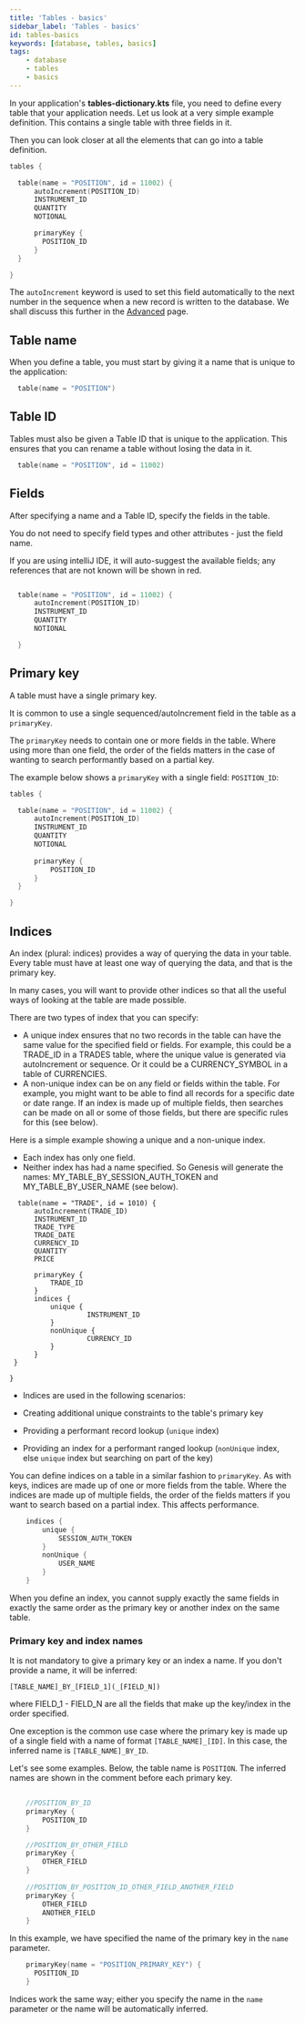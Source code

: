 ```yaml
---
title: 'Tables - basics'
sidebar_label: 'Tables - basics'
id: tables-basics
keywords: [database, tables, basics]
tags:
    - database
    - tables
    - basics
---
```


 

In your application's **tables-dictionary.kts** file, you need to define every table that your application needs. Let us look at a very simple example definition. This contains a single table with three fields in it.

Then you can look closer at all the elements that can go into a table definition.

```kotlin
tables {

  table(name = "POSITION", id = 11002) {
      autoIncrement(POSITION_ID)
      INSTRUMENT_ID
      QUANTITY
      NOTIONAL

      primaryKey { 
        POSITION_ID
      }
  }

}
```

The `autoIncrement` keyword is used to set this field automatically to the next number in the sequence when a new record is written to the database. We shall discuss this further in the [Advanced](../../../../database/fields-tables-views/tables/tables-advanced/) page.

## Table name

When you define a table, you must start by giving it a name that is unique to the application: 


```kotlin
  table(name = "POSITION")
```

## Table ID

Tables must also be given a Table ID that is unique to the application. This ensures that you can rename a table without losing the data in it.
 
```kotlin
  table(name = "POSITION", id = 11002)
```

## Fields
After specifying a name and a Table ID, specify the fields in the table. 

You do not need to specify field types and other attributes - just the field name.

If you are using intelliJ IDE, it will auto-suggest the available fields; any references that are not known will be shown in red.


```kotlin

  table(name = "POSITION", id = 11002) {
      autoIncrement(POSITION_ID)
      INSTRUMENT_ID
      QUANTITY
      NOTIONAL

  }

```

## Primary key

A table must have a single primary key.

It is common to use a single sequenced/autoIncrement field in the table as a `primaryKey`.

The `primaryKey` needs to contain one or more fields in the table. Where using more than one field, the order of the fields matters in the case of wanting to search performantly based on a partial key.

The example below shows a `primaryKey` with a single field: `POSITION_ID`:

```kotlin
tables {

  table(name = "POSITION", id = 11002) {
      autoIncrement(POSITION_ID)
      INSTRUMENT_ID
      QUANTITY
      NOTIONAL
      
      primaryKey {
          POSITION_ID 
      }
  }

}
```

## Indices

An index (plural: indices) provides a way of querying the data in your table. Every table must have at least one way of querying the data, and that is the primary key.

In many cases, you will want to provide other indices so that all the useful ways of looking at the table are made possible.

There are two types of index that you can specify:

- A unique index ensures that no two records in the table can have the same value for the specified field or fields. For example, this could be a TRADE_ID in a TRADES table, where the unique value is generated via autoIncrement or sequence. Or it could be a CURRENCY_SYMBOL in a table of CURRENCIES.  
- A non-unique index can be on any field or fields within the table. For example, you  might want to be able to find all records for a specific date or date range. If an index is made up of multiple fields, then searches can be made on all or some of those fields, but there are specific rules for this (see below).

Here is a simple example showing a unique and a non-unique index.

- Each index has only one field.
- Neither index has had a name specified. So Genesis will generate the names: MY_TABLE_BY_SESSION_AUTH_TOKEN and MY_TABLE_BY_USER_NAME (see below).

```
  table(name = "TRADE", id = 1010) {
      autoIncrement(TRADE_ID)
      INSTRUMENT_ID
      TRADE_TYPE
      TRADE_DATE
      CURRENCY_ID
      QUANTITY
      PRICE
      
      primaryKey {
          TRADE_ID 
      }
      indices {
          unique {
                   INSTRUMENT_ID
          }
          nonUnique {
                   CURRENCY_ID
          }
      }
 }

}
```

- Indices are used in the following scenarios:

- Creating additional unique constraints to the table's primary key
- Providing a performant record lookup (`unique` index)
- Providing an index for a performant ranged lookup (`nonUnique` index, else `unique` index but searching on part of the key)

You can define indices on a table in a similar fashion to `primaryKey`. As with keys, indices are made up of one or more fields from the table. Where the indices are made up of multiple fields, the order of the fields matters if you want to search based on a partial index. This affects performance.

```kotlin
    indices {
        unique {
            SESSION_AUTH_TOKEN
        }
        nonUnique {
            USER_NAME
        }
    }
```

When you define an index, you cannot supply exactly the same fields in exactly the same order as the primary key or another index on the same table.

### Primary key and index names

It is not mandatory to give a primary key or an index a name. If you don't provide a name, it will be inferred:

 `[TABLE_NAME]_BY_[FIELD_1](_[FIELD_N])`
 
 where FIELD_1 - FIELD_N are all the fields that make up the key/index in the order specified.

One exception is the common use case where the primary key is made up of a single field with a name of format `[TABLE_NAME]_[ID]`. In this case, the inferred name is `[TABLE_NAME]_BY_ID`.


Let's see some examples. Below, the table name is `POSITION`. The inferred names are shown in the comment before each primary key.


```kotlin
    
    //POSITION_BY_ID
    primaryKey { 
        POSITION_ID
    }

    //POSITION_BY_OTHER_FIELD
    primaryKey { 
        OTHER_FIELD
    }
    
    //POSITION_BY_POSITION_ID_OTHER_FIELD_ANOTHER_FIELD
    primaryKey { 
        OTHER_FIELD
        ANOTHER_FIELD
    }
```

In this example, we have specified the name of the primary key in the `name` parameter.

```kotlin
    primaryKey(name = "POSITION_PRIMARY_KEY") {
      POSITION_ID
    }
```

Indices work the same way; either you specify the name in the `name` parameter or the name will be automatically inferred.
